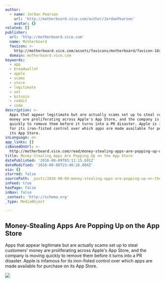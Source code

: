 ```yaml
---
author:
  - name: Jordan Pearson
    url: 'http://motherboard.vice.com/author/JordanPearson'
    avatar: {}
related: []
publisher:
  url: 'http://motherboard.vice.com'
  name: Motherboard
  favicon: >-
    http://motherboard.vice.com/assets/favicons/motherboard/favicon-16x16.png?v20160720101513
  domain: motherboard.vice.com
keywords:
  - app
  - breadwallet
  - apple
  - scams
  - store
  - legitimate
  - vet
  - bitcoin
  - reddit
  - code
description: >-
  Apps that appear legitimate but are actually scams set up to steal customers'
  money are proliferating across Apple's App Store, and the company is moving
  quickly to remove them before it turns into a PR disaster. Apple is infamous
  for its iron-fisted control over which apps are made available for purchase on
  its App Store.
inLanguage: en
app_links: []
isBasedOnUrl: >-
  http://motherboard.vice.com/read/money-stealing-apps-are-popping-up-on-the-app-store-bitcoin-wallet-apple
title: Money-Stealing Apps Are Popping Up on the App Store
datePublished: '2016-08-09T03:11:15.691Z'
dateModified: '2016-08-08T23:48:26.884Z'
via: {}
starred: false
sourcePath: _posts/2016-08-09-money-stealing-apps-are-popping-up-on-the-app-store.md
inFeed: true
hasPage: false
inNav: false
_context: 'http://schema.org'
_type: MediaObject

---
```

<article style=""><h1>Money-Stealing Apps Are Popping Up on the App Store</h1><p>Apps that appear legitimate but are actually scams set up to steal customers' money are proliferating across Apple's App Store, and the company is moving quickly to remove them before it turns into a PR disaster. Apple is infamous for its iron-fisted control over which apps are made available for purchase on its App Store.</p><img src="http://motherboard-images.vice.com/content-images/article/no-id/1470678948342687.png" /></article>